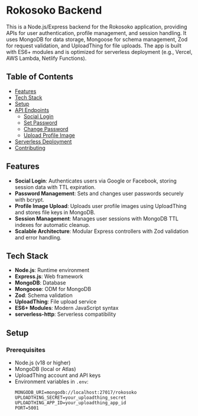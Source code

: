 # Rokosoko Backend

This is a Node.js/Express backend for the Rokosoko application, providing APIs for user authentication, profile management, and session handling. It uses MongoDB for data storage, Mongoose for schema management, Zod for request validation, and UploadThing for file uploads. The app is built with ES6+ modules and is optimized for serverless deployment (e.g., Vercel, AWS Lambda, Netlify Functions).

## Table of Contents
- [Features](#features)
- [Tech Stack](#tech-stack)
- [Setup](#setup)
- [API Endpoints](#api-endpoints)
  - [Social Login](#social-login)
  - [Set Password](#set-password)
  - [Change Password](#change-password)
  - [Upload Profile Image](#upload-profile-image)
- [Serverless Deployment](#serverless-deployment)
- [Contributing](#contributing)

## Features
- **Social Login**: Authenticates users via Google or Facebook, storing session data with TTL expiration.
- **Password Management**: Sets and changes user passwords securely with bcrypt.
- **Profile Image Upload**: Uploads user profile images using UploadThing and stores file keys in MongoDB.
- **Session Management**: Manages user sessions with MongoDB TTL indexes for automatic cleanup.
- **Scalable Architecture**: Modular Express controllers with Zod validation and error handling.

## Tech Stack
- **Node.js**: Runtime environment
- **Express.js**: Web framework
- **MongoDB**: Database
- **Mongoose**: ODM for MongoDB
- **Zod**: Schema validation
- **UploadThing**: File upload service
- **ES6+ Modules**: Modern JavaScript syntax
- **serverless-http**: Serverless compatibility

## Setup

### Prerequisites
- Node.js (v18 or higher)
- MongoDB (local or Atlas)
- UploadThing account and API keys
- Environment variables in `.env`:
  ```env
  MONGODB_URI=mongodb://localhost:27017/rokosoko
  UPLOADTHING_SECRET=your_uploadthing_secret
  UPLOADTHING_APP_ID=your_uploadthing_app_id
  PORT=5001